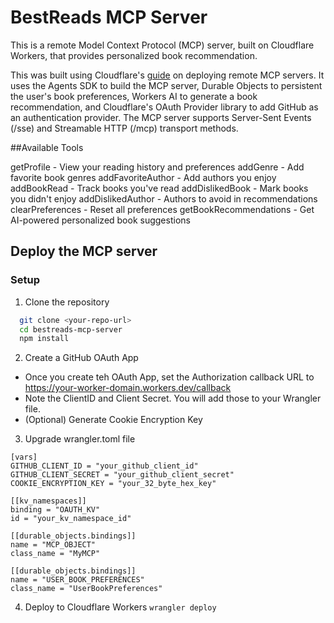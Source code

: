 # BestReads MCP Server

This is a remote Model Context Protocol (MCP) server, built on Cloudflare Workers, that provides personalized book recommendation. 

This was built using Cloudflare's [guide](https://developers.cloudflare.com/agents/guides/remote-mcp-server/) on deploying remote MCP servers. It uses the Agents SDK to build the MCP server, Durable Objects to persistent the user's book preferences, Workers AI to generate a book recommendation, and Cloudflare's OAuth Provider library to add GitHub as an authentication provider. The MCP server supports Server-Sent Events (/sse) and Streamable HTTP (/mcp) transport methods. 

##Available Tools

getProfile - View your reading history and preferences
addGenre - Add favorite book genres
addFavoriteAuthor - Add authors you enjoy
addBookRead - Track books you've read
addDislikedBook - Mark books you didn't enjoy
addDislikedAuthor - Authors to avoid in recommendations
clearPreferences - Reset all preferences
getBookRecommendations - Get AI-powered personalized book suggestions

## Deploy the MCP server

### Setup

1. Clone the repository
 ```bash
   git clone <your-repo-url>
   cd bestreads-mcp-server
   npm install
   ```

2. Create a GitHub OAuth App

- Once you create teh OAuth App, set the Authorization callback URL to https://your-worker-domain.workers.dev/callback
- Note the ClientID and Client Secret. You will add those to your Wrangler file. 
- (Optional) Generate Cookie Encryption Key

3. Upgrade wrangler.toml file
```
[vars]
GITHUB_CLIENT_ID = "your_github_client_id"
GITHUB_CLIENT_SECRET = "your_github_client_secret"
COOKIE_ENCRYPTION_KEY = "your_32_byte_hex_key"

[[kv_namespaces]]
binding = "OAUTH_KV"
id = "your_kv_namespace_id"

[[durable_objects.bindings]]
name = "MCP_OBJECT"
class_name = "MyMCP"

[[durable_objects.bindings]]
name = "USER_BOOK_PREFERENCES"
class_name = "UserBookPreferences"
```

4. Deploy to Cloudflare Workers
`wrangler deploy`
